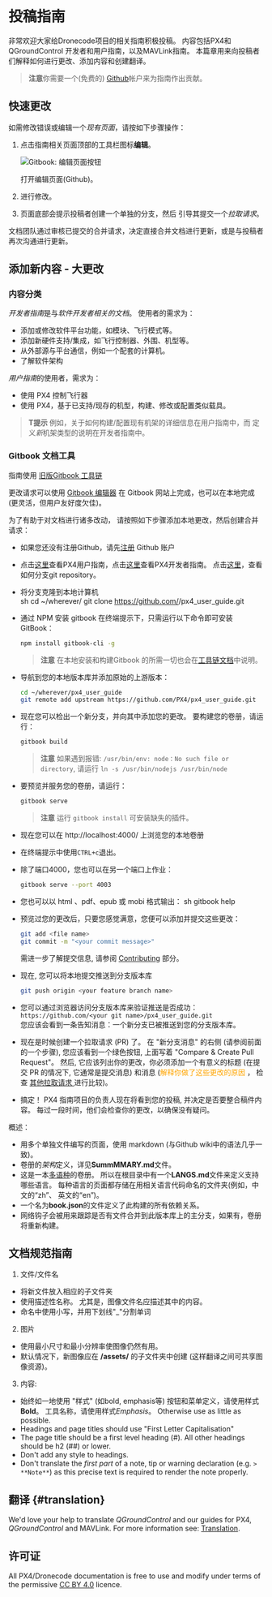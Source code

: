 # 投稿指南

非常欢迎大家给Dronecode项目的相关指南积极投稿。 内容包括PX4和QGroundControl 开发者和用户指南，以及MAVLink指南。 本篇章用来向投稿者们解释如何进行更改、添加内容和创建翻译。

> **注意**你需要一个(免费的) [Github](http://github.com)帐户来为指南作出贡献。

## 快速更改

如需修改错误或编辑一个*现有页面*，请按如下步骤操作：

1. 点击指南相关页面顶部的工具栏图标**编辑**。
    
    ![Gitbook: 编辑页面按钮](../../assets/gitbook/gitbook_toolbar_icon_edit.png)
    
    打开编辑页面(Github)。

2. 进行修改。

3. 页面底部会提示投稿者创建一个单独的分支，然后 引导其提交一个*拉取请求*。

文档团队通过审核已提交的合并请求，决定直接合并文档进行更新，或是与投稿者再次沟通进行更新。

## 添加新内容 - 大更改

### 内容分类

*开发者指南*是与*软件开发者相关的文档*。 使用者的需求为：

* 添加或修改软件平台功能，如模块、飞行模式等。
* 添加新硬件支持/集成，如飞行控制器、外围、机型等。
* 从外部源与平台通信，例如一个配套的计算机。
* 了解软件架构

*用户指南*的使用者，需求为：

* 使用 PX4 控制飞行器
* 使用 PX4，基于已支持/现存的机型，构建、修改或配置类似载具。

> **T提示** 例如，关于如何构建/配置现有机架的详细信息在用户指南中，而 定义*新*机架类型的说明在开发者指南中。

### Gitbook 文档工具

指南使用 [旧版Gitbook 工具链](https://legacy.gitbook.com/)

更改请求可以使用 [Gitbook 编辑器](https://gitbookio.gitbooks.io/documentation/content/editor/index.html) 在 Gitbook 网站上完成，也可以在本地完成(更灵活，但用户友好度欠佳)。

为了有助于对文档进行诸多改动， 请按照如下步骤添加本地更改，然后创建合并请求：

* 如果您还没有注册Github，请先[注册](https://github.com/join) Github 账户
* 点击[这里](https://github.com/PX4/px4_user_guide)查看PX4用户指南，点击[这里](https://github.com/PX4/Devguide)查看PX4开发者指南。 点击[这里](https://help.github.com/articles/fork-a-repo/#fork-an-example-repository)，查看如何分支git repository。
* 将分支克隆到本地计算机  
        sh
        cd ~/wherever/
        git clone https://github.com/<your git name>/px4_user_guide.git

* 通过 NPM 安装 gitbook 在终端提示下，只需运行以下命令即可安装 GitBook：
    
    ```sh
    npm install gitbook-cli -g
    ```
    
    > **注意** 在本地安装和构建Gitbook 的所需一切也会在[工具链文档](https://github.com/GitbookIO/gitbook/blob/master/docs/setup.md)中说明。

* 导航到您的本地版本库并添加原始的上游版本：
    
    ```sh
    cd ~/wherever/px4_user_guide
    git remote add upstream https://github.com/PX4/px4_user_guide.git
    ```

* 现在您可以检出一个新分支，并向其中添加您的更改。 要构建您的卷册，请运行：
    
    ```sh
    gitbook build
    ```
    
    > **注意** 如果遇到报错: `/usr/bin/env: node：No such file or directory`, 请运行 `ln -s /usr/bin/nodejs /usr/bin/node`

* 要预览并服务您的卷册，请运行：
    
    ```sh
    gitbook serve
    ```
    
    > **注意** 运行 `gitbook install` 可安装缺失的插件。

* 现在您可以在 http://localhost:4000/ 上浏览您的本地卷册

* 在终端提示中使用`CTRL+c`退出。

* 除了端口4000，您也可以在另一个端口上作业：
    
    ```sh
    gitbook serve --port 4003
    ```

* 您也可以以 html 、pdf、epub 或 mobi 格式输出： 
        sh
        gitbook help

* 预览过您的更改后，只要您感觉满意，您便可以添加并提交这些更改：
    
    ```sh
    git add <file name>
    git commit -m "<your commit message>"
    ```
    
    需进一步了解提交信息, 请参阅 [Contributing](../contribute/README.md) 部分。

* 现在, 您可以将本地提交推送到分支版本库
    
    ```sh
    git push origin <your feature branch name>
    ```

* 您可以通过浏览器访问分支版本库来验证推送是否成功： ```https://github.com/<your git name>/px4_user_guide.git```  
    您应该会看到一条告知消息：一个新分支已被推送到您的分支版本库。
* 现在是时候创建一个拉取请求 (PR) 了。 在 "新分支消息" 的右侧 (请参阅前面的一个步骤), 您应该看到一个绿色按钮, 上面写着 "Compare & Create Pull Request"。 然后, 它应该列出你的更改，你必须添加一个有意义的标题 (在提交 PR 的情况下, 它通常是提交消息) 和消息 (<span style="color:orange">解释你做了这些更改的原因 </span>， 检查 [其他拉取请求 ](https://github.com/PX4/px4_user_guide/pulls) 进行比较)。
* 搞定！ PX4 指南项目的负责人现在将看到您的投稿, 并决定是否要整合稿件内容。 每过一段时间，他们会检查你的更改，以确保没有疑问。

概述：

* 用多个单独文件编写的页面，使用 markdown \(与Github wiki中的语法几乎一致\)。 
* 卷册的*架构*定义，详见**SummMMARY.md**文件。
* 这是一本[多语种](https://github.com/GitbookIO/gitbook/blob/master/docs/languages.md)的卷册。 所以在根目录中有一个**LANGS.md**文件来定义支持哪些语言。 每种语言的页面都存储在用相关语言代码命名的文件夹\(例如，中文的“zh”、 英文的“en”\)。 
* 一个名为**book.json**的文件定义了此构建的所有依赖关系。
* 网络钩子会被用来跟踪是否有文件合并到此版本库上的主分支，如果有，卷册将重新构建。

## 文档规范指南

1. 文件/文件名

* 将新文件放入相应的子文件夹
* 使用描述性名称。 尤其是，图像文件名应描述其中的内容。
* 命名中使用小写，并用下划线"\_"分割单词

2. 图片

* 使用最小尺寸和最小分辨率使图像仍然有用。
* 默认情况下，新图像应在 **/assets/** 的子文件夹中创建 (这样翻译之间可共享图像资源)。

3. 内容:

* 始终如一地使用 "样式" (如bold, emphasis等) 按钮和菜单定义，请使用样式**Bold**。 工具名称，请使用样式*Emphasis*。 Otherwise use as little as possible.
* Headings and page titles should use "First Letter Capitalisation"
* The page title should be a first level heading \(\#\). All other headings should be h2 \(\#\#\) or lower.
* Don't add any style to headings.
* Don't translate the *first part* of a note, tip or warning declaration (e.g. `> **Note**`) as this precise text is required to render the note properly.

## 翻译 {#translation}

We'd love your help to translate *QGroundControl* and our guides for PX4, *QGroundControl* and MAVLink. For more information see: [Translation](../contribute/translation.md).

## 许可证

All PX4/Dronecode documentation is free to use and modify under terms of the permissive [CC BY 4.0](https://creativecommons.org/licenses/by/4.0/) licence.